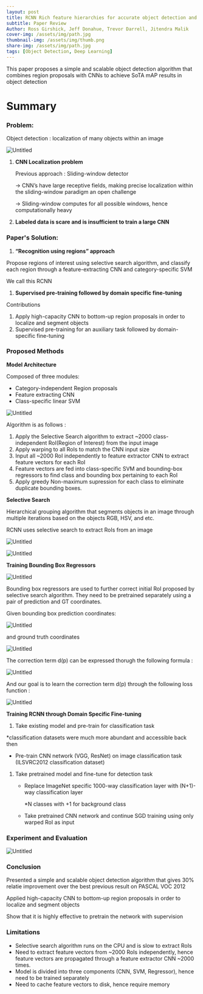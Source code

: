 ```yaml
---
layout: post
title: RCNN Rich feature hierarchies for accurate object detection and semantic segmentation
subtitle: Paper Review
Author: Ross Girshick, Jeff Donahue, Trevor Darrell, Jitendra Malik
cover-img: /assets/img/path.jpg
thumbnail-img: /assets/img/thumb.png
share-img: /assets/img/path.jpg
tags: [Object Detection, Deep Learning]
---
```


This paper proposes a simple and scalable object detection algorithm that combines region proposals with CNNs to achieve SoTA mAP results in object detection

# Summary

### Problem:

Object detection : localization of many objects within an image

![Untitled](2021-01-25-RCNN/Untitled.png)

1. **CNN Localization problem**
    
    Previous approach : Sliding-window detector
    
    → CNN’s have large receptive fields, making precise localization within the sliding-window paradigm an open challenge
    
    → Sliding-window computes for all possible windows, hence computationally heavy
    
2. **Labeled data is scare and is insufficient to train a large CNN**

### Paper's **Solution:**

1. **“Recognition using regions” approach**

Propose regions of interest using selective search algorithm, and classify each region through a feature-extracting CNN and category-specific SVM

We call this RCNN

1. **Supervised pre-training followed by domain specific fine-tuning**

Contributions

1. Apply high-capacity CNN to bottom-up region proposals in order to localize and segment objects
2. Supervised pre-training for an auxiliary task followed by domain-specific fine-tuning

### Proposed Methods

**Model Architecture**

Composed of three modules:

- Category-independent Region proposals
- Feature extracting CNN
- Class-specific linear SVM

![Untitled](2021-01-25-RCNN/Untitled1.png)

Algorithm is as follows :

1. Apply the Selective Search algorithm to extract ~2000 class-independent RoI(Region of Interest) from the input image
2. Apply warping to all RoIs to match the CNN input size
3. Input all ~2000 RoI independently to feature extractor CNN to extract feature vectors for each RoI
4. Feature vectors are fed into class-specific SVM and bounding-box regressors to find class and bounding box pertaining to each RoI
5. Apply greedy Non-maximum supression for each class to eliminate duplicate bounding boxes.

**Selective Search**

Hierarchical grouping algorithm that segments objects in an image through multiple iterations based on the objects RGB, HSV, and etc. 

RCNN uses selective search to extract RoIs from an image

![Untitled](2021-01-25-RCNN/Untitled2.png)

![Untitled](2021-01-25-RCNN/Untitled3.png)

**Training Bounding Box Regressors**

![Untitled](2021-01-25-RCNN/Untitled4.png)

Bounding box regressors are used to further correct initial RoI proposed by selective search algorithm. They need to be pretrained separately using a pair of prediction and GT coordinates.

Given bounding box prediction coordinates:

![Untitled](2021-01-25-RCNN/Untitled5.png)

and ground truth coordinates

![Untitled](2021-01-25-RCNN/Untitled6.png)

The correction term d(p) can be expressed thorugh the following formula : 

![Untitled](2021-01-25-RCNN/Untitled7.png)

And our goal is to learn the correction term d(p) through the following loss function :

![Untitled](2021-01-25-RCNN/Untitled8.png)

**Training RCNN through Domain Specific Fine-tuning** 

1. Take existing model and pre-train for classification task

*classification datasets were much more abundant and accessible back then

- Pre-train CNN network (VGG, ResNet) on image classification task (ILSVRC2012 classification dataset)
1. Take pretrained model and fine-tune for detection task
    - Replace ImageNet specific 1000-way classification layer with (N+1)-way classification layer
        
        *N classes with +1 for background class
        
    - Take pretrained CNN network and continue SGD training using only warped RoI as input

### Experiment and Evaluation

![Untitled](2021-01-25-RCNN/Untitled9.png)

### Conclusion

Presented a simple and scalable object detection algorithm that gives 30% relatie improvement over the best previous result on PASCAL VOC 2012

Applied high-capacity  CNN to bottom-up region proposals in order to localize and segment objects

Show that it is highly effective to pretrain the network with supervision

### Limitations

- Selective search algorithm runs on the CPU and is slow to extract RoIs
- Need to extract feature vectors from ~2000 RoIs independently, hence feature vectors are propagated through a feature extractor CNN ~2000 times.
- Model is divided into three components (CNN, SVM, Regressor), hence need to be trained separately
- Need to cache feature vectors to disk, hence require memory

